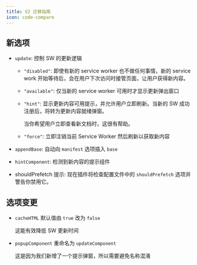 ```yaml
---
title: V2 迁移指南
icon: code-compare
---
```


## 新选项

- `update`: 控制 SW 的更新逻辑

  - `"disabled"`: 即使有新的 service worker 也不做任何事情，新的 service work 开始等待后，会在用户下次访问时接管页面，让用户获得新内容。

  - `"available"`: 仅当新的 service worker 可用时才显示更新弹出窗口

  - `"hint"`: 显示更新内容可用提示，并允许用户立即刷新。当新的 SW 成功注册后，将转为更新内容就绪弹窗。

    当你希望用户立即查看新文档时，这很有帮助。

  - `"force"`: 立即注销当前 Service Worker 然后刷新以获取新内容

- `appendBase`: 自动向 `manifest` 选项插入 `base`

- `hintComponent`: 检测到新内容的提示组件

- shouldPrefetch 提示: 现在插件将检查配置文件中的 `shouldPrefetch` 选项并警告你禁用它。

## 选项变更

- `cacheHTML` 默认值由 `true` 改为 `false`

  这能有效降低 SW 更新时间

- `popupComponent` 重命名为 `updateComponent`

  这是因为我们新增了一个提示弹窗，所以需要避免名称混淆
